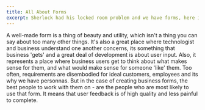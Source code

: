 ```yaml
---
title: All About Forms
excerpt: Sherlock had his locked room problem and we have forms, here is why
---
```

A well-made form is a thing of beauty and utility, which isn't a thing you can say about too many other things. It's also a great place where technologist and business understand one another concerns, its something that business 'gets' and a great deal of development is about user input. Also, it represents a place where business users get to think about what makes sense for them, and what would make sense for someone 'like' them. Too often, requirements are disembodied for ideal customers, employees and its why we have personnas. But in the case of creating business forms, the best people to work with them on - are the people who are most likely to use that form. It means that user feedback is of high quality and less painful to complete.
